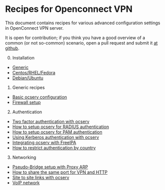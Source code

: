 # Recipes for Openconnect VPN

This document contains recipes for various advanced configuration
settings in OpenConnect VPN server.

It is open for contribution; if you think you have a good overview
of a common (or not so-common) scenario, open a pull request
and submit it [at github](https://github.com/openconnect/recipes).

0. Installation
  * [Generic](ocserv-installation-generic.md)
  * [Centos/RHEL/Fedora](ocserv-installation-CentOS-RHEL-Fedora.md)
  * [Debian/Ubuntu](ocserv-installation-Debian-Ubuntu.md)
1. Generic recipes
  * [Basic ocserv configuration](ocserv-configuration-basic.md)
  * [Firewall setup](ocserv-firewall-iptables-ipv4.md)
2. Authentication
  * [Two factor authentication with ocserv](ocserv-2fa.md)
  * [How to setup ocserv for RADIUS authentication](ocserv-authentication-radius-radcli.md)
  * [How to setup ocserv for PAM authentication](ocserv-authentication-pam.md)
  * [Using Kerberos authentication with ocserv](ocserv-kerberos.md)
  * [Integrating ocserv with FreeIPA](ocserv-freeipa.md)
  * [How to restrict authentication by country](ocserv-country-blocking.md)
3. Networking
  * [Pseudo-Bridge setup with Proxy ARP](ocserv-pseudo-bridge.md)
  * [How to share the same port for VPN and HTTP](ocserv-multihost.md)
  * [Site to site links with ocserv](ocserv-site-to-site.md)
  * [VoIP network](ocserv-ip-phone.md)
